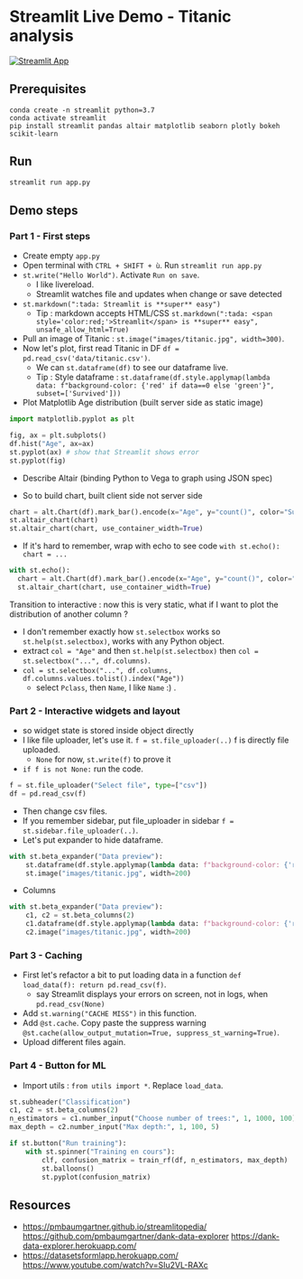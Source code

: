 # Streamlit Live Demo - Titanic analysis

[![Streamlit App](https://static.streamlit.io/badges/streamlit_badge_black_white.svg)](https://share.streamlit.io/andfanilo/streamlit-techtalk-livedemo/app_final.py)

## Prerequisites

```
conda create -n streamlit python=3.7
conda activate streamlit
pip install streamlit pandas altair matplotlib seaborn plotly bokeh scikit-learn
```

## Run

```bash
streamlit run app.py
```

## Demo steps

### Part 1 - First steps 

- Create empty `app.py`
- Open terminal with `CTRL + SHIFT + ù`. Run `streamlit run app.py`
- `st.write("Hello World")`. Activate `Run on save`.
  - I like livereload.
  - Streamlit watches file and updates when change or save detected
- `st.markdown(":tada: Streamlit is **super** easy")` 
  - Tip : markdown accepts HTML/CSS `st.markdown(":tada: <span style='color:red;'>Streamlit</span> is **super** easy", unsafe_allow_html=True)`
- Pull an image of Titanic : `st.image("images/titanic.jpg", width=300)`.
- Now let's plot, first read Titanic in DF `df = pd.read_csv('data/titanic.csv')`.
  - We can `st.dataframe(df)` to see our dataframe live.
  - Tip : Style dataframe : `st.dataframe(df.style.applymap(lambda data: f"background-color: {'red' if data==0 else 'green'}", subset=['Survived']))`
- Plot Matplotlib Age distribution (built server side as static image)

```python
import matplotlib.pyplot as plt

fig, ax = plt.subplots()
df.hist("Age", ax=ax)
st.pyplot(ax) # show that Streamlit shows error
st.pyplot(fig)
```

- Describe Altair (binding Python to Vega to graph using JSON spec)

- So to build chart, built client side not server side
```python
chart = alt.Chart(df).mark_bar().encode(x="Age", y="count()", color="Survived:N", tooltip=['Age', "count()"]).interactive()
st.altair_chart(chart)
st.altair_chart(chart, use_container_width=True)
```
- If it's hard to remember, wrap with echo to see code `with st.echo(): chart = ...`

```python
with st.echo():
  chart = alt.Chart(df).mark_bar().encode(x="Age", y="count()", color="Survived", tooltip=['Age', "count()"]).interactive()
  st.altair_chart(chart, use_container_width=True)
```

Transition to interactive : now this is very static, what if I want to plot the distribution of another column ?

- I don't remember exactly how `st.selectbox` works so `st.help(st.selectbox)`, works with any Python object.
- extract `col = "Age"` and then `st.help(st.selectbox)` then `col = st.selectbox("...", df.columns)`.
- `col = st.selectbox("...", df.columns, df.columns.values.tolist().index("Age"))`
  - select `Pclass`, then `Name`, I like `Name` :) .

### Part 2 - Interactive widgets and layout

- so widget state is stored inside object directly
- I like file uploader, let's use it. `f = st.file_uploader(..)` f is directly file uploaded. 
  - `None` for now, `st.write(f)` to prove it
- `if f is not None:` run the code. 

```python
f = st.file_uploader("Select file", type=["csv"])
df = pd.read_csv(f)
```

- Then change csv files.
- If you remember sidebar, put file_uploader in sidebar `f = st.sidebar.file_uploader(..)`.
- Let's put expander to hide dataframe.
```python
with st.beta_expander("Data preview"):
    st.dataframe(df.style.applymap(lambda data: f"background-color: {'red' if data==0 else 'green'}", subset=['Survived']))
    st.image("images/titanic.jpg", width=200)
```
- Columns
```python
with st.beta_expander("Data preview"):
    c1, c2 = st.beta_columns(2)
    c1.dataframe(df.style.applymap(lambda data: f"background-color: {'red' if data==0 else 'green'}", subset=['Survived']))
    c2.image("images/titanic.jpg", width=200)
```

### Part 3 - Caching

- First let's refactor a bit to put loading data in a function `def load_data(f): return pd.read_csv(f)`.
  - say Streamlit displays your errors on screen, not in logs, when `pd.read_csv(None)`
- Add `st.warning("CACHE MISS")` in this function.
- Add `@st.cache`. Copy paste the suppress warning `@st.cache(allow_output_mutation=True, suppress_st_warning=True)`. 
- Upload different files again.

### Part 4 - Button for ML

- Import utils : `from utils import *`. Replace `load_data`.
```python
st.subheader("Classification")
c1, c2 = st.beta_columns(2)
n_estimators = c1.number_input("Choose number of trees:", 1, 1000, 100)
max_depth = c2.number_input("Max depth:", 1, 100, 5)

if st.button("Run training"):
    with st.spinner("Training en cours"):
        clf, confusion_matrix = train_rf(df, n_estimators, max_depth)
        st.balloons()
        st.pyplot(confusion_matrix)
```

## Resources

- https://pmbaumgartner.github.io/streamlitopedia/ https://github.com/pmbaumgartner/dank-data-explorer https://dank-data-explorer.herokuapp.com/
- https://datasetsformlapp.herokuapp.com/ https://www.youtube.com/watch?v=SIu2VL-RAXc
